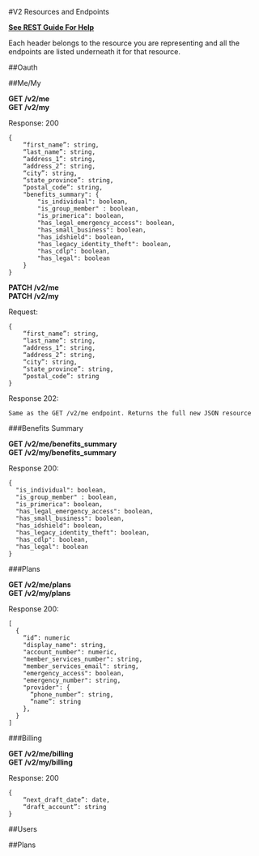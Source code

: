 #V2 Resources and Endpoints

**[See REST Guide For Help](/restful-guide.md)**

Each header belongs to the resource you are representing and all the endpoints are listed underneath it for that resource.

##Oauth


##Me/My

**GET /v2/me**  
**GET /v2/my**  

Response: 200  
```
{  
    “first_name”: string,  
    “last_name”: string,  
    “address_1”: string,  
    “address_2”: string,  
    “city”: string,  
    “state_province”: string,  
    “postal_code”: string,  
    "benefits_summary": {  
        "is_individual": boolean,  
        "is_group_member" : boolean,  
        "is_primerica": boolean,  
        "has_legal_emergency_access": boolean,  
        "has_small_business": boolean,  
        "has_idshield": boolean,  
        "has_legacy_identity_theft": boolean,  
        "has_cdlp": boolean,  
        "has_legal": boolean  
    }
}
```

**PATCH /v2/me**  
**PATCH /v2/my**  

Request:
```
{    
    “first_name”: string,  
    “last_name”: string,  
    “address_1”: string,  
    “address_2”: string,  
    “city”: string,  
    “state_province”: string,  
    “postal_code”: string  
}
```

Response 202:  
```
Same as the GET /v2/me endpoint. Returns the full new JSON resource
```

###Benefits Summary

**GET /v2/me/benefits_summary**  
**GET /v2/my/benefits_summary**  

Response 200:
```
{  
  "is_individual": boolean,  
  "is_group_member" : boolean,  
  "is_primerica": boolean,  
  "has_legal_emergency_access": boolean,  
  "has_small_business": boolean,  
  "has_idshield": boolean,  
  "has_legacy_identity_theft": boolean,  
  "has_cdlp": boolean,  
  "has_legal": boolean  
}
```

###Plans

**GET /v2/me/plans**  
**GET /v2/my/plans**  

Response 200:
```
[  
  {  
    “id”: numeric  
    "display_name": string,  
    "account_number": numeric,    
    "member_services_number": string,  
    "member_services_email": string,  
    "emergency_access": boolean,  
    "emergency_number": string,
    "provider": {  
      “phone_number”: string,  
      “name”: string  
    },
  }  
]
```

###Billing

**GET /v2/me/billing**  
**GET /v2/my/billing**  

Response: 200  
```
{  
    “next_draft_date”: date,  
    “draft_account”: string  
}  
```

##Users



##Plans

